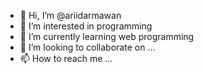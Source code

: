 - 👋 Hi, I’m @ariidarmawan
- 👀 I’m interested in programming
- 🌱 I’m currently learning web programming
- 💞️ I’m looking to collaborate on ...
- 📫 How to reach me ...

<!---
ariidarmawan/ariidarmawan is a ✨ special ✨ repository because its `README.md` (this file) appears on your GitHub profile.
You can click the Preview link to take a look at your changes.
--->
